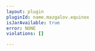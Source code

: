 ```yaml
---
layout: plugin
pluginId: name.mazgalov.equinox
isJarAvailable: true
error: NONE
violations: []

---
```

